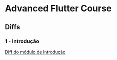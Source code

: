 # Advanced Flutter Course

## Diffs

### 1 - Introdução
[Diff do módulo de Introdução](https://github.com/WaldsonFagundes/advanced_flutter/compare/4b66d89..4a1e6f9)


